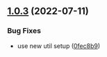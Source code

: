 ## [1.0.3](https://github.com/RimacTechnology/eslint-plugin/compare/v1.0.2...v1.0.3) (2022-07-11)


### Bug Fixes

* use new util setup ([0fec8b9](https://github.com/RimacTechnology/eslint-plugin/commit/0fec8b951b0f769032698e43c2760ea3b15397fc))
